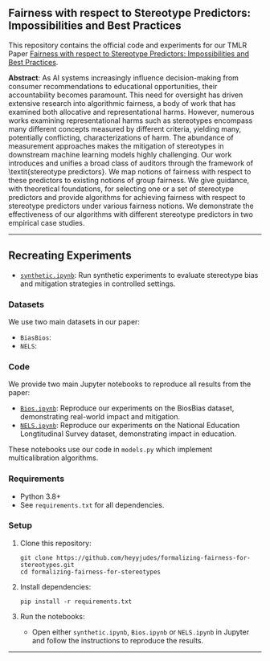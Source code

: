 ## Fairness with respect to Stereotype Predictors: Impossibilities and Best Practices

This repository contains the official code and experiments for our TMLR Paper [Fairness with respect to Stereotype Predictors: Impossibilities and Best Practices](https://openreview.net/forum?id=FPJKZDzdsW&). 


**Abstract**: As AI systems increasingly influence decision-making from consumer recommendations to educational opportunities, their accountability becomes paramount. This need for oversight has driven extensive research into algorithmic fairness, a body of work that has examined both allocative and representational harms. However, numerous works examining representational harms such as stereotypes encompass many different concepts measured by different criteria, yielding many, potentially conflicting, characterizations of harm. The abundance of measurement approaches makes the mitigation of stereotypes in downstream machine learning models highly challenging. Our work introduces and unifies a broad class of auditors through the framework of \textit{stereotype predictors}. We map notions of fairness with respect to these predictors to existing notions of group fairness. We give guidance, with theoretical foundations, for selecting one or a set of stereotype predictors and provide algorithms for achieving fairness with respect to stereotype predictors under various fairness notions. We demonstrate the effectiveness of our algorithms with different stereotype predictors in two empirical case studies.

---

## Recreating Experiments
- [`synthetic.ipynb`](synthetic.ipynb): Run synthetic experiments to evaluate stereotype bias and mitigation strategies in controlled settings.

### Datasets
We use two main datasets in our paper: 
- `BiasBios`: 
- `NELS`: 

### Code

We provide two main Jupyter notebooks to reproduce all results from the paper:


- [`Bios.ipynb`](Bios.ipynb): Reproduce our experiments on the BiosBias dataset, demonstrating real-world impact and mitigation.
- [`NELS.ipynb`](NELS.ipynb): Reproduce our experiments on the National Education Longtitudinal Survey dataset, demonstrating impact in education.

These notebooks use our code in `models.py` which implement multicalibration algorithms. 

### Requirements

- Python 3.8+
- See `requirements.txt` for all dependencies.

### Setup

1. Clone this repository:
    ```
    git clone https://github.com/heyyjudes/formalizing-fairness-for-stereotypes.git
    cd formalizing-fairness-for-stereotypes
    ```

2. Install dependencies:
    ```
    pip install -r requirements.txt
    ```

3. Run the notebooks:
    - Open either `synthetic.ipynb`, `Bios.ipynb` or `NELS.ipynb` in Jupyter and follow the instructions to reproduce the results.

---

